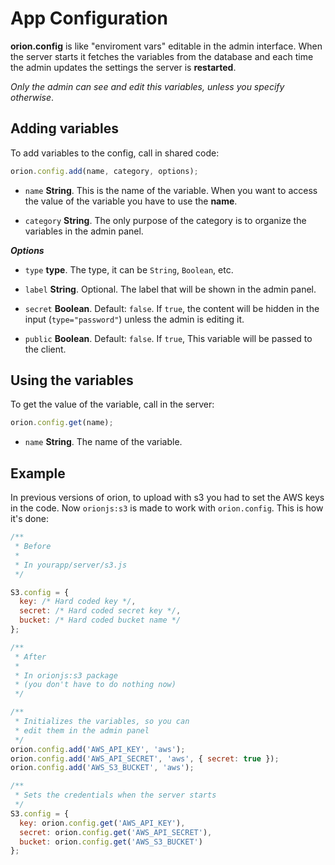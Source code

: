 # App Configuration

**orion.config** is like "enviroment vars" editable in the admin interface.
When the server starts it fetches the variables from the database
and each time the admin updates the settings the server is **restarted**.

*Only the admin can see and edit this variables, unless you specify otherwise*.

## Adding variables

To add variables to the config, call in shared code:

```js
orion.config.add(name, category, options);
```

- ```name``` **String**. This is the name of the variable.
When you want to access the value of the variable you have to
use the **name**.

- ```category``` **String**. The only purpose of the category is to
organize the variables in the admin panel.


***Options***

- ```type``` **type**. The type, it can be ```String```, ```Boolean```, etc.

- ```label``` **String**. Optional. The label that will be shown in the admin panel.

- ```secret``` **Boolean**. Default: ```false```. If ```true```, the content will be
hidden in the input (```type="password"```) unless the admin is editing it.

- ```public``` **Boolean**. Default: ```false```. If ```true```, This variable will
be passed to the client.

## Using the variables

To get the value of the variable, call in the server:

```js
orion.config.get(name);
```

- ```name``` **String**. The name of the variable.

## Example

In previous versions of orion, to upload with s3 you had to set the AWS keys in the code.
Now ```orionjs:s3``` is made to work with ```orion.config```. This is how it's done:

```js
/**
 * Before
 *
 * In yourapp/server/s3.js
 */

S3.config = {
  key: /* Hard coded key */,
  secret: /* Hard coded secret key */,
  bucket: /* Hard coded bucket name */
};

/**
 * After
 *
 * In orionjs:s3 package
 * (you don't have to do nothing now)
 */

/**
 * Initializes the variables, so you can
 * edit them in the admin panel
 */
orion.config.add('AWS_API_KEY', 'aws');
orion.config.add('AWS_API_SECRET', 'aws', { secret: true });
orion.config.add('AWS_S3_BUCKET', 'aws');

/**
 * Sets the credentials when the server starts
 */
S3.config = {
  key: orion.config.get('AWS_API_KEY'),
  secret: orion.config.get('AWS_API_SECRET'),
  bucket: orion.config.get('AWS_S3_BUCKET')
};
```
